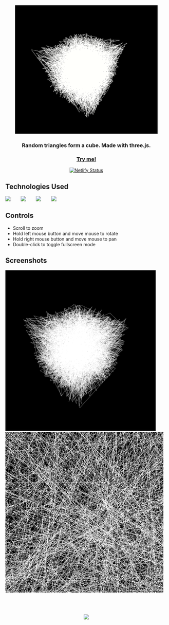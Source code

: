 <div align="center">
  <img src="./screenshots/random-triangles-cube-400px-opt.gif" />
  
  <h3>Random triangles form a cube. Made with three.js.</h3>

  <a href="https://random-triangles-cube.netlify.app/"><h3>Try me!</h3></a>

  [![Netlify Status](https://api.netlify.com/api/v1/badges/59ac6b41-5e0e-4b49-8a14-572d67bd7502/deploy-status)](https://app.netlify.com/sites/random-triangles-cube/deploys)

</div>
  
  

## Technologies Used

<a href="https://threejs.org/"><img src="https://raw.githubusercontent.com/michaelkolesidis/tech-icons/3f4f5fbef9a8e5dae8dc9cab983472a9222993b9/icons/threejs/threejs-original-white.svg" height="50px"/></a>
&nbsp;&nbsp;&nbsp;&nbsp;&nbsp;&nbsp;
<a href="https://en.wikipedia.org/wiki/JavaScript"><img src="https://github.com/michaelkolesidis/tech-icons/blob/main/icons/javascript/javascript-original.svg" height="50px" /></a>
&nbsp;&nbsp;&nbsp;&nbsp;&nbsp;&nbsp;
<a href="https://en.wikipedia.org/wiki/CSS"><img src="https://github.com/michaelkolesidis/tech-icons/blob/main/icons/css3/css3-plain.svg" height="50px" /></a>
&nbsp;&nbsp;&nbsp;&nbsp;&nbsp;&nbsp;
<img src="https://github.com/michaelkolesidis/tech-icons/blob/main/icons/html5/html5-plain.svg" height="50px" />
&nbsp;&nbsp;&nbsp;&nbsp;&nbsp;&nbsp;



## Controls

- Scroll to zoom
- Hold left mouse button and move mouse to rotate
- Hold right mouse button and move mouse to pan
- Double-click to toggle fullscreen mode


## Screenshots

<img src="./screenshots/screenshot-01.png" height="500px">
<img src="./screenshots/screenshot-02.png" height="500px">



<br>
<br>



[//]: # (Free Software)
<div align="center">
  <br>
  <br>

  <a href="https://github.com/michaelkolesidis/made-with-linux" target="_blank"><img src="https://upload.wikimedia.org/wikipedia/commons/thumb/f/f9/Made_with_Linux.png/240px-Made_with_Linux.png"></a>
</div>
